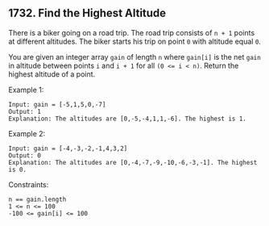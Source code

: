 ## 1732. Find the Highest Altitude

There is a biker going on a road trip. The road trip consists of `n + 1` points at different altitudes. The biker starts his trip on point `0` with altitude equal `0`.

You are given an integer array `gain` of length `n` where `gain[i]` is the net `gain` in altitude between points `i​​​​​​` and `i + 1` for all `(0 <= i < n)`. Return the highest altitude of a point.

Example 1:

```
Input: gain = [-5,1,5,0,-7]
Output: 1
Explanation: The altitudes are [0,-5,-4,1,1,-6]. The highest is 1.
```

Example 2:

```
Input: gain = [-4,-3,-2,-1,4,3,2]
Output: 0
Explanation: The altitudes are [0,-4,-7,-9,-10,-6,-3,-1]. The highest is 0.
```

Constraints:

```
n == gain.length
1 <= n <= 100
-100 <= gain[i] <= 100
```
